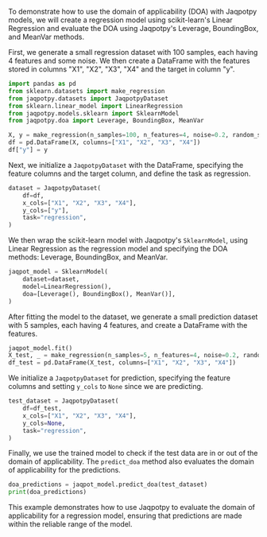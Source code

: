To demonstrate how to use the domain of applicability (DOA) with Jaqpotpy models, we will create a regression model using scikit-learn's Linear Regression and evaluate the DOA using Jaqpotpy's Leverage, BoundingBox, and MeanVar methods.

First, we generate a small regression dataset with 100 samples, each having 4 features and some noise. We then create a DataFrame with the features stored in columns "X1", "X2", "X3", "X4" and the target in column "y".

```python
import pandas as pd
from sklearn.datasets import make_regression
from jaqpotpy.datasets import JaqpotpyDataset
from sklearn.linear_model import LinearRegression
from jaqpotpy.models.sklearn import SklearnModel
from jaqpotpy.doa import Leverage, BoundingBox, MeanVar

X, y = make_regression(n_samples=100, n_features=4, noise=0.2, random_state=42)
df = pd.DataFrame(X, columns=["X1", "X2", "X3", "X4"])
df["y"] = y
```

Next, we initialize a `JaqpotpyDataset` with the DataFrame, specifying the feature columns and the target column, and define the task as regression.

```python
dataset = JaqpotpyDataset(
    df=df,
    x_cols=["X1", "X2", "X3", "X4"],
    y_cols=["y"],
    task="regression",
)
```

We then wrap the scikit-learn model with Jaqpotpy's `SklearnModel`, using Linear Regression as the regression model and specifying the DOA methods: Leverage, BoundingBox, and MeanVar.

```python
jaqpot_model = SklearnModel(
    dataset=dataset,
    model=LinearRegression(),
    doa=[Leverage(), BoundingBox(), MeanVar()],
)
```

After fitting the model to the dataset, we generate a small prediction dataset with 5 samples, each having 4 features, and create a DataFrame with the features.

```python
jaqpot_model.fit()
X_test, _ = make_regression(n_samples=5, n_features=4, noise=0.2, random_state=42)
df_test = pd.DataFrame(X_test, columns=["X1", "X2", "X3", "X4"])
```

We initialize a `JaqpotpyDataset` for prediction, specifying the feature columns and setting `y_cols` to `None` since we are predicting.

```python
test_dataset = JaqpotpyDataset(
    df=df_test,
    x_cols=["X1", "X2", "X3", "X4"],
    y_cols=None,
    task="regression",
)
```

Finally, we use the trained model to check if the test data are in or out of the domain of applicability. The `predict_doa` method also evaluates the domain of applicability for the predictions.

```python
doa_predictions = jaqpot_model.predict_doa(test_dataset)
print(doa_predictions)
```

This example demonstrates how to use Jaqpotpy to evaluate the domain of applicability for a regression model, ensuring that predictions are made within the reliable range of the model.
